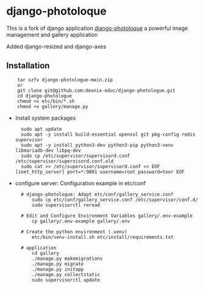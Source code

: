 # django-photoloque
This is a fork of django application [django-photoloque](https://github.com/richardbarran/django-photologue) 
a powerful image management and gallery application

Added django-resized and django-axes

## Installation

        tar xzfv django-photologue-main.zip
        or
        git clone git@github.com:deunix-educ/django-photologue.git
        cd django-photologue
        chmod +x etc/bin/*.sh
        chmod +x gallery/manage.py

- Install system packages 

        sudo apt update
        sudo apt -y install build-essential openssl git pkg-config redis supervisor
        sudo apt -y install python3-dev python3-pip python3-venv libmariadb-dev libpq-dev
        sudo cp /etc/supervisor/supervisord.conf /etc/supervisor/supervisord.conf.old 
        sudo cat >> /etc/supervisor/supervisord.conf << EOF [inet_http_server] port=*:9001 username=root password=toor EOF 
        
- configure server: Configuration example in etc/conf 
            
        # django-photologue: Adapt etc/conf/gallery_service.conf
            sudo cp etc/conf/gallery_service.conf /etc/supervisor/conf.d/
            sudo supervisorctl reread

        # Edit and Configure Environment Variables gallery/.env-example
            cp gallery/.env-example gallery/.env

        # Create the python environment (.venv)
            etc/bin/venv-install.sh etc/install/requirements.txt

        # application
            cd gallery
            ./manage.py makemigrations
            ./manage.py migrate
            ./manage.py initapp
            ./manage.py collectstatic
            sudo supervisorctl update

        